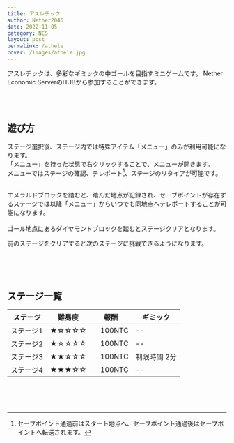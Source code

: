 ```yaml
---
title: アスレチック
author: Nether2046
date: 2022-11-05
category: NES
layout: post
permalink: /athele
cover: /images/athele.jpg
---
```


アスレチックは、多彩なギミックの中ゴールを目指すミニゲームです。
Nether Economic ServerのHUBから参加することができます。<br><br><br><br>

## 遊び方
ステージ選択後、ステージ内では特殊アイテム「メニュー」のみが利用可能になります。<br>
「メニュー」を持った状態で右クリックすることで、メニューが開きます。<br>
メニューではステージの確認、テレポート[^1]、ステージのリタイアが可能です。<br><br>

エメラルドブロックを踏むと、踏んだ地点が記録され、セーブポイントが存在するステージでは以降「メニュー」からいつでも同地点へテレポートすることが可能になります。<br><br>
ゴール地点にあるダイヤモンドブロックを踏むとステージクリアとなります。

[^1]:セーブポイント通過前はスタート地点へ、セーブポイント通過後はセーブポイントへ転送されます。
 
前のステージをクリアすると次のステージに挑戦できるようになります。

<br><br><br>

## ステージ一覧

|  ステージ  |  難易度  |  報酬  |  ギミック  |
| ---- | ---- | ---- | ---- |
| ステージ1	| ★☆☆☆☆ |　100NTC | -- |
| ステージ2	| ★☆☆☆☆ |　100NTC | -- |
| ステージ3	| ★★☆☆☆ |　100NTC | 制限時間 2分 |
| ステージ4	| ★★★☆☆ |　100NTC | -- |

<br><br><br>
